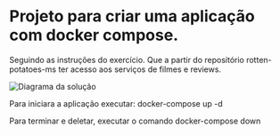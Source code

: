 # Projeto para criar uma aplicação com docker compose.

Seguindo as instruções do exercício.
Que a partir do repositório rotten-potatoes-ms ter acesso aos serviços de filmes e reviews.

![Diagrama da solução](./img/diagrama.png)

Para iniciara a aplicação executar:
docker-compose up -d

Para terminar e deletar, executar o comando
docker-compose down
